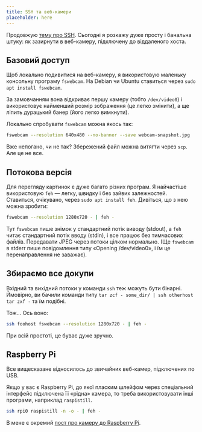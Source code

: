 ```yaml
---
title: SSH та веб-камери
placeholder: here
---
```


Продовжую [тему про SSH][1]. Сьогодні я розкажу дуже просту і банальна штуку: як зазирнути в веб-камеру, підключену до віддаленого хоста.


## Базовий доступ

Щоб локально подивитися на веб-камеру, я використовую маленьку консольну програму `fswebcam`. На Debian чи Ubuntu ставиться через `sudo apt install fswebcam`.

За замовчанням вона відкриває першу камеру (тобто `/dev/video0`) і використовує найменший розмір зображення (це легко змінити), а ще ліпить дурацький банер (його легко вимкнути).

Локально спробувати `fswebcam` можна якось так:

```sh
fswebcam --resolution 640x480 --no-banner --save webcam-snapshot.jpg
```

Вже непогано, чи не так? Збережений файл можна витягти через `scp`. Але це не все.


## Потокова версія

Для перегляду картинок є дуже багато різних програм. Я найчастіше використовую `feh` — легку, швидку і без зайвих залежностей. Ставиться, очікувано, через `sudo apt install feh`. Дивіться, що з нею можна зробити:

```sh
fswebcam --resolution 1280x720 - | feh -
```

Тут `fswebcam` пише знімок у стандартний потік виводу (stdout), а `feh` читає стандартний потік вводу (stdin), і все працює без тимчасових файлів. Передавати JPEG через потоки цілком нормально. (Ще `fswebcam` в stderr пише повідомлення типу «Opening /dev/video0», і їм це перенаправлення не заважає).


## Збираємо все докупи

Вхідний та вихідний потоки у команди `ssh` теж можуть бути бінарні. Ймовірно, ви бачили команди типу `tar zcf - some_dir/ | ssh otherhost tar zxf -` та їм подібні.

Тож… Ось воно:

```sh
ssh foohost fswebcam --resolution 1280x720 - | feh -
```

При всій простоті, це буває дуже зручно.


## Raspberry Pi

Все вищесказане відносилось до звичайних веб-камер, підключених по USB.

Якщо у вас є Raspberry Pi, до якої пласким шлейфом через спеціальний інтерфейс підключена її «рідна» камера, то треба використовувати інші програми, наприклад `raspistill`.

```sh
ssh rpi0 raspistill -n -o - | feh -
```

В мене є окремий [пост про камеру до Raspberry Pi][2].

[1]: /fixme
[2]: /2021/07/08/rpi-camera.html
